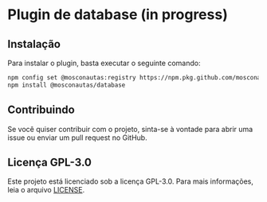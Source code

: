 # Plugin de database (in progress)

## Instalação

Para instalar o plugin, basta executar o seguinte comando:

```bash
npm config set @mosconautas:registry https://npm.pkg.github.com/mosconautas
npm install @mosconautas/database
```

## Contribuindo

Se você quiser contribuir com o projeto, sinta-se à vontade para abrir uma issue ou enviar um pull request no GitHub.

## Licença GPL-3.0

Este projeto está licenciado sob a licença GPL-3.0. Para mais informações, leia o arquivo [LICENSE](LICENSE).

